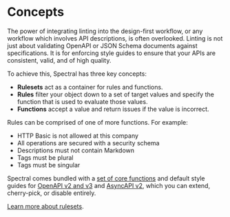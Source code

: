 # Concepts

The power of integrating linting into the design-first workflow, or any workflow which involves API descriptions, is often overlooked. Linting is not just about validating OpenAPI or JSON Schema documents against specifications. It is for enforcing style guides to ensure that your APIs are consistent, valid, and of high quality.

To achieve this, Spectral has three key concepts: 

- **Rulesets** act as a container for rules and functions.
- **Rules** filter your object down to a set of target values and specify the function that is used to evaluate those values.
- **Functions** accept a value and return issues if the value is incorrect.

Rules can be comprised of one of more functions. For example:

- HTTP Basic is not allowed at this company
- All operations are secured with a security schema
- Descriptions must not contain Markdown
- Tags must be plural
- Tags must be singular

Spectral comes bundled with a [set of core functions](../reference/functions.md) and default style guides for [OpenAPI v2 and v3](./4-openapi.md) and [AsyncAPI v2](./5-asyncapi.md), which you can extend, cherry-pick, or disable entirely.

[Learn more about rulesets](./3-rulesets.md).
